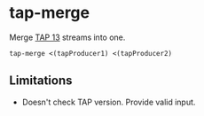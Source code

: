 # tap-merge

Merge [TAP 13][1] streams into one.

    tap-merge <(tapProducer1) <(tapProducer2)

## Limitations

 - Doesn't check TAP version.  Provide valid input.


[1]: https://testanything.org/tap-version-13-specification.html
